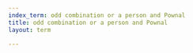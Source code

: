 ```yaml
---
index_term: odd combination or a person and Pownal
title: odd combination or a person and Pownal
layout: term

---
```

